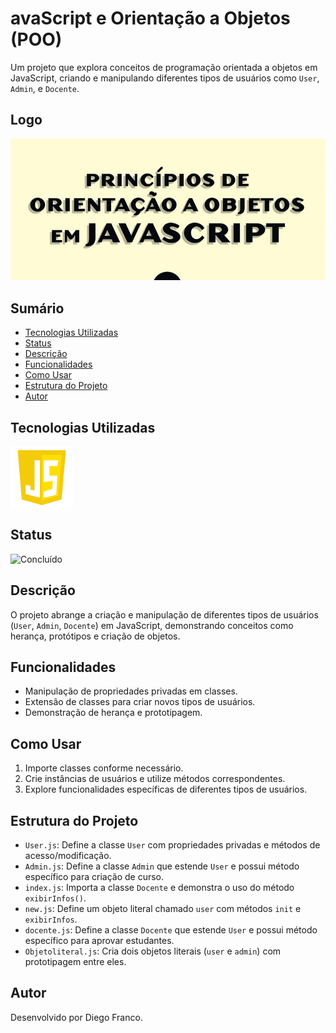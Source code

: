 # avaScript e Orientação a Objetos (POO)

Um projeto que explora conceitos de programação orientada a objetos em JavaScript, criando e manipulando diferentes tipos de usuários como `User`, `Admin`, e `Docente`.

## Logo

<div align="center">
  <img src="img/proj.png" alt="Imagem do Projeto" width="600">
</div>

## Sumário

- [Tecnologias Utilizadas](#tecnologias-utilizadas)
- [Status](#status)
- [Descrição](#descrição)
- [Funcionalidades](#funcionalidades)
- [Como Usar](#como-usar)
- [Estrutura do Projeto](#estrutura-do-projeto)
- [Autor](#autor)

## Tecnologias Utilizadas

<div style="display: flex; flex-direction: row;">
  <div style="display: flex; justify-content: flex-end;">
    <img src="img/js.png" alt="Logo CSS" width="100"/>
  </div>
</div>

## Status

<!--![Em Desenvolvimento](http://img.shields.io/static/v1?label=STATUS&message=EM%20DESENVOLVIMENTO&color=RED&style=for-the-badge)  -->

![Concluído](http://img.shields.io/static/v1?label=STATUS&message=CONCLUIDO&color=GREEN&style=for-the-badge)

## Descrição

O projeto abrange a criação e manipulação de diferentes tipos de usuários (`User`, `Admin`, `Docente`) em JavaScript, demonstrando conceitos como herança, protótipos e criação de objetos.

## Funcionalidades

- Manipulação de propriedades privadas em classes.
- Extensão de classes para criar novos tipos de usuários.
- Demonstração de herança e prototipagem.

## Como Usar

1. Importe classes conforme necessário.
2. Crie instâncias de usuários e utilize métodos correspondentes.
3. Explore funcionalidades específicas de diferentes tipos de usuários.

## Estrutura do Projeto

- `User.js`: Define a classe `User` com propriedades privadas e métodos de acesso/modificação.
- `Admin.js`: Define a classe `Admin` que estende `User` e possui método específico para criação de curso.
- `index.js`: Importa a classe `Docente` e demonstra o uso do método `exibirInfos()`.
- `new.js`: Define um objeto literal chamado `user` com métodos `init` e `exibirInfos`.
- `docente.js`: Define a classe `Docente` que estende `User` e possui método específico para aprovar estudantes.
- `Objetoliteral.js`: Cria dois objetos literais (`user` e `admin`) com prototipagem entre eles.

## Autor

Desenvolvido por Diego Franco.
